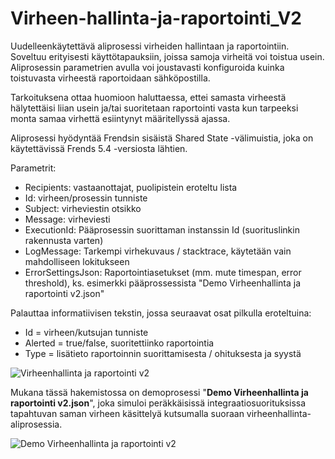 # Virheen-hallinta-ja-raportointi_V2
Uudelleenkäytettävä aliprosessi virheiden hallintaan ja raportointiin. Soveltuu erityisesti käyttötapauksiin, joissa samoja virheitä voi toistua usein. Aliprosessin parametrien avulla voi joustavasti konfiguroida kuinka toistuvasta virheestä raportoidaan sähköpostilla.

Tarkoituksena ottaa huomioon haluttaessa, ettei samasta virheestä hälytettäisi liian usein ja/tai suoritetaan raportointi vasta kun tarpeeksi monta samaa virhettä esiintynyt määritellyssä ajassa.

Aliprosessi hyödyntää Frendsin sisäistä Shared State -välimuistia, joka on käytettävissä Frends 5.4 -versiosta lähtien.

Parametrit:
- Recipients: vastaanottajat, puolipistein eroteltu lista
- Id: virheen/prosessin tunniste
- Subject: virheviestin otsikko
- Message: virheviesti
- ExecutionId: Pääprosessin suorittaman instanssin Id (suorituslinkin rakennusta varten)
- LogMessage: Tarkempi virhekuvaus / stacktrace, käytetään vain mahdolliseen lokitukseen
- ErrorSettingsJson: Raportointiasetukset (mm. mute timespan, error threshold), ks. esimerkki pääprossessista "Demo Virheenhallinta ja raportointi v2.json"

Palauttaa informatiivisen tekstin, jossa seuraavat osat pilkulla eroteltuina:
- Id = virheen/kutsujan tunniste
- Alerted = true/false, suoritettiinko raportointia
- Type = lisätieto raportoinnin suorittamisesta / ohituksesta ja syystä

![Virheenhallinta ja raportointi v2](https://github.com/user-attachments/assets/79db95f7-d4f4-4131-b1e6-aef697c93f00)


Mukana tässä hakemistossa on demoprosessi "**Demo Virheenhallinta ja raportointi v2.json**", joka simuloi peräkkäisissä integraatiosuorituksissa tapahtuvan saman virheen käsittelyä kutsumalla suoraan virheenhallinta-aliprosessia.

![Demo Virheenhallinta ja raportointi v2](https://github.com/user-attachments/assets/dbd31bda-d301-4b0f-8ff9-c119dc516782)
